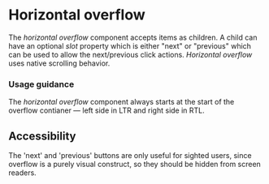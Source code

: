 # Horizontal overflow
The *horizontal overflow* component accepts items as children. A child can have an optional *slot* property which is either "next" or "previous" which can be used to allow the next/previous click actions. *Horizontal overflow* uses native scrolling behavior.

### Usage guidance
The *horizontal overflow* component always starts at the start of the overflow contianer &mdash; left side in LTR and right side in RTL.

## Accessibility
The 'next' and 'previous' buttons are only useful for sighted users, since overflow is a purely visual construct, so they should be hidden from screen readers.